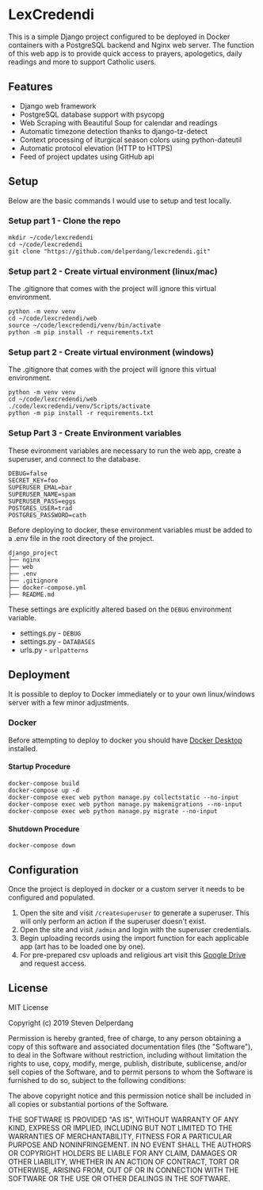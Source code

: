 # LexCredendi

This is a simple Django project configured to be deployed in Docker containers with a PostgreSQL backend and Nginx web server. The function of this web app is to provide quick access to prayers, apologetics, daily readings and more to support Catholic users.

## Features

- Django web framework
- PostgreSQL database support with psycopg
- Web Scraping with Beautiful Soup for calendar and readings
- Automatic timezone detection thanks to django-tz-detect
- Context processing of liturgical season colors using python-dateutil
- Automatic protocol elevation (HTTP to HTTPS)
- Feed of project updates using GitHub api

## Setup

Below are the basic commands I would use to setup and test locally.

### Setup part 1 - Clone the repo

```
mkdir ~/code/lexcredendi
cd ~/code/lexcredendi
git clone "https://github.com/delperdang/lexcredendi.git"
```

### Setup part 2 - Create virtual environment (linux/mac)

The .gitignore that comes with the project will ignore this virtual environment.

```
python -m venv venv
cd ~/code/lexcredendi/web
source ~/code/lexcredendi/venv/bin/activate
python -m pip install -r requirements.txt
```

### Setup part 2 - Create virtual environment (windows)

The .gitignore that comes with the project will ignore this virtual environment.

```
python -m venv venv
cd ~/code/lexcredendi/web
./code/lexcredendi/venv/Scripts/activate
python -m pip install -r requirements.txt
```

### Setup Part 3 - Create Environment variables

These evironment variables are necessary to run the web app, create a superuser, and connect to the database.

```
DEBUG=false
SECRET_KEY=foo
SUPERUSER_EMAL=bar
SUPERUSER_NAME=spam
SUPERUSER_PASS=eggs
POSTGRES_USER=trad
POSTGRES_PASSWORD=cath
```

Before deploying to docker, these environment variables must be added to a .env file in the root directory of the project.

```
django_project
├── nginx
├── web
├── .env
├── .gitignore
├── docker-compose.yml
├── README.md
```

These settings are explicitly altered based on the `DEBUG` environment variable.

- settings.py - `DEBUG`
- settings.py - `DATABASES`
- urls.py - `urlpatterns`

## Deployment

It is possible to deploy to Docker immediately or to your own linux/windows server with a few minor adjustments.

### Docker

Before attempting to deploy to docker you should have [Docker Desktop](https://www.docker.com/products/docker-desktop/) installed.

#### Startup Procedure

```
docker-compose build
docker-compose up -d
docker-compose exec web python manage.py collectstatic --no-input
docker-compose exec web python manage.py makemigrations --no-input
docker-compose exec web python manage.py migrate --no-input
```

#### Shutdown Procedure

```
docker-compose down
```

## Configuration

Once the project is deployed in docker or a custom server it needs to be configured and populated.

1. Open the site and visit `/createsuperuser` to generate a superuser. This will only perform an action if the superuser doesn't exist.
2. Open the site and visit `/admin` and login with the superuser credentials.
3. Begin uploading records using the import function for each applicable app (art has to be loaded one by one).
4. For pre-prepared csv uploads and religious art visit this [Google Drive](https://drive.google.com/drive/folders/1TffGjIoL3h4bUeAUnZdR_Pn1_Ob9BoOa) and request access.

## License

MIT License

Copyright (c) 2019 Steven Delperdang

Permission is hereby granted, free of charge, to any person obtaining a copy
of this software and associated documentation files (the "Software"), to deal
in the Software without restriction, including without limitation the rights
to use, copy, modify, merge, publish, distribute, sublicense, and/or sell
copies of the Software, and to permit persons to whom the Software is
furnished to do so, subject to the following conditions:

The above copyright notice and this permission notice shall be included in all
copies or substantial portions of the Software.

THE SOFTWARE IS PROVIDED "AS IS", WITHOUT WARRANTY OF ANY KIND, EXPRESS OR
IMPLIED, INCLUDING BUT NOT LIMITED TO THE WARRANTIES OF MERCHANTABILITY,
FITNESS FOR A PARTICULAR PURPOSE AND NONINFRINGEMENT. IN NO EVENT SHALL THE
AUTHORS OR COPYRIGHT HOLDERS BE LIABLE FOR ANY CLAIM, DAMAGES OR OTHER
LIABILITY, WHETHER IN AN ACTION OF CONTRACT, TORT OR OTHERWISE, ARISING FROM,
OUT OF OR IN CONNECTION WITH THE SOFTWARE OR THE USE OR OTHER DEALINGS IN THE
SOFTWARE.
